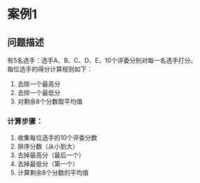 # 案例1

## 问题描述

有5名选手：选手A、B、C、D、E，10个评委分别对每一名选手打分。  
每位选手的得分计算规则如下：  
1. 去除一个最高分  
2. 去除一个最低分  
3. 对剩余8个分数取平均值  

### 计算步骤：
1. 收集每位选手的10个评委分数  
2. 排序分数（从小到大）  
3. 去掉最高分（最后一个）  
4. 去掉最低分（第一个）  
5. 计算剩余8个分数的平均值  
